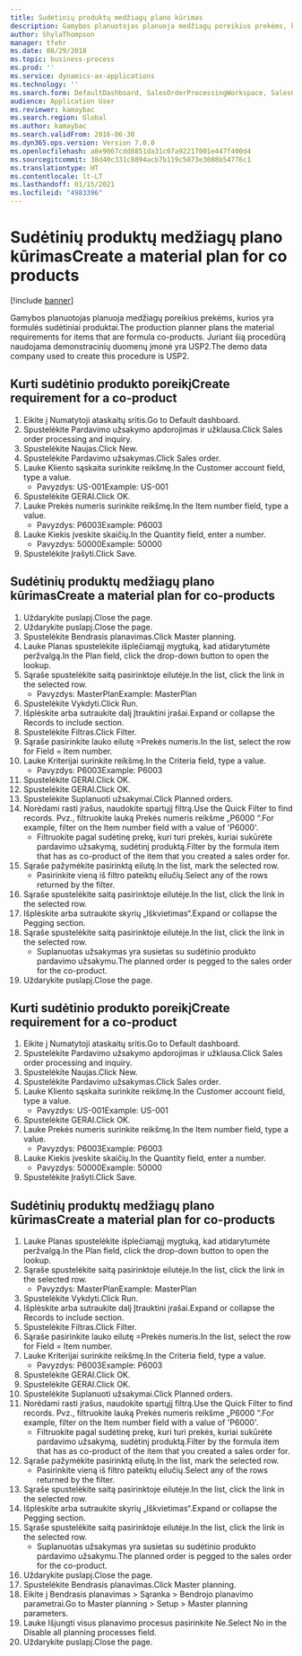 ```yaml
---
title: Sudėtinių produktų medžiagų plano kūrimas
description: Gamybos planuotojas planuoja medžiagų poreikius prekėms, kurios yra formulės sudėtiniai produktai.
author: ShylaThompson
manager: tfehr
ms.date: 08/29/2018
ms.topic: business-process
ms.prod: ''
ms.service: dynamics-ax-applications
ms.technology: ''
ms.search.form: DefaultDashboard, SalesOrderProcessingWorkspace, SalesCreateOrder, SalesTable, ReqCreatePlanWorkspace, ReqTransPlanCard, SysQueryForm, ReqTransPo
audience: Application User
ms.reviewer: kamaybac
ms.search.region: Global
ms.author: kamaybac
ms.search.validFrom: 2016-06-30
ms.dyn365.ops.version: Version 7.0.0
ms.openlocfilehash: a8e9067cdd8851da31c07a92217001e447f400d4
ms.sourcegitcommit: 38d40c331c8894acb7b119c5073e3088b54776c1
ms.translationtype: HT
ms.contentlocale: lt-LT
ms.lasthandoff: 01/15/2021
ms.locfileid: "4983396"
---
```

# <a name="create-a-material-plan-for-co-products"></a><span data-ttu-id="9d044-103">Sudėtinių produktų medžiagų plano kūrimas</span><span class="sxs-lookup"><span data-stu-id="9d044-103">Create a material plan for co products</span></span>

[!include [banner](../../includes/banner.md)]

<span data-ttu-id="9d044-104">Gamybos planuotojas planuoja medžiagų poreikius prekėms, kurios yra formulės sudėtiniai produktai.</span><span class="sxs-lookup"><span data-stu-id="9d044-104">The production planner plans the material requirements for items that are formula co-products.</span></span> <span data-ttu-id="9d044-105">Juriant šią procedūrą naudojama demonstracinių duomenų įmonė yra USP2.</span><span class="sxs-lookup"><span data-stu-id="9d044-105">The demo data company used to create this procedure is USP2.</span></span>


## <a name="create-requirement-for-a-co-product"></a><span data-ttu-id="9d044-106">Kurti sudėtinio produkto poreikį</span><span class="sxs-lookup"><span data-stu-id="9d044-106">Create requirement for a co-product</span></span>
1. <span data-ttu-id="9d044-107">Eikite į Numatytoji ataskaitų sritis.</span><span class="sxs-lookup"><span data-stu-id="9d044-107">Go to Default dashboard.</span></span>
2. <span data-ttu-id="9d044-108">Spustelėkite Pardavimo užsakymo apdorojimas ir užklausa.</span><span class="sxs-lookup"><span data-stu-id="9d044-108">Click Sales order processing and inquiry.</span></span>
3. <span data-ttu-id="9d044-109">Spustelėkite Naujas.</span><span class="sxs-lookup"><span data-stu-id="9d044-109">Click New.</span></span>
4. <span data-ttu-id="9d044-110">Spustelėkite Pardavimo užsakymas.</span><span class="sxs-lookup"><span data-stu-id="9d044-110">Click Sales order.</span></span>
5. <span data-ttu-id="9d044-111">Lauke Kliento sąskaita surinkite reikšmę.</span><span class="sxs-lookup"><span data-stu-id="9d044-111">In the Customer account field, type a value.</span></span>
    * <span data-ttu-id="9d044-112">Pavyzdys: US-001</span><span class="sxs-lookup"><span data-stu-id="9d044-112">Example: US-001</span></span>  
6. <span data-ttu-id="9d044-113">Spustelėkite GERAI.</span><span class="sxs-lookup"><span data-stu-id="9d044-113">Click OK.</span></span>
7. <span data-ttu-id="9d044-114">Lauke Prekės numeris surinkite reikšmę.</span><span class="sxs-lookup"><span data-stu-id="9d044-114">In the Item number field, type a value.</span></span>
    * <span data-ttu-id="9d044-115">Pavyzdys: P6003</span><span class="sxs-lookup"><span data-stu-id="9d044-115">Example: P6003</span></span>  
8. <span data-ttu-id="9d044-116">Lauke Kiekis įveskite skaičių.</span><span class="sxs-lookup"><span data-stu-id="9d044-116">In the Quantity field, enter a number.</span></span>
    * <span data-ttu-id="9d044-117">Pavyzdys: 50000</span><span class="sxs-lookup"><span data-stu-id="9d044-117">Example: 50000</span></span>  
9. <span data-ttu-id="9d044-118">Spustelėkite Įrašyti.</span><span class="sxs-lookup"><span data-stu-id="9d044-118">Click Save.</span></span>

## <a name="create-a-material-plan-for-co-products"></a><span data-ttu-id="9d044-119">Sudėtinių produktų medžiagų plano kūrimas</span><span class="sxs-lookup"><span data-stu-id="9d044-119">Create a material plan for co-products</span></span>
1. <span data-ttu-id="9d044-120">Uždarykite puslapį.</span><span class="sxs-lookup"><span data-stu-id="9d044-120">Close the page.</span></span>
2. <span data-ttu-id="9d044-121">Uždarykite puslapį.</span><span class="sxs-lookup"><span data-stu-id="9d044-121">Close the page.</span></span>
3. <span data-ttu-id="9d044-122">Spustelėkite Bendrasis planavimas.</span><span class="sxs-lookup"><span data-stu-id="9d044-122">Click Master planning.</span></span>
4. <span data-ttu-id="9d044-123">Lauke Planas spustelėkite išplečiamąjį mygtuką, kad atidarytumėte peržvalgą.</span><span class="sxs-lookup"><span data-stu-id="9d044-123">In the Plan field, click the drop-down button to open the lookup.</span></span>
5. <span data-ttu-id="9d044-124">Sąraše spustelėkite saitą pasirinktoje eilutėje.</span><span class="sxs-lookup"><span data-stu-id="9d044-124">In the list, click the link in the selected row.</span></span>
    * <span data-ttu-id="9d044-125">Pavyzdys: MasterPlan</span><span class="sxs-lookup"><span data-stu-id="9d044-125">Example: MasterPlan</span></span>  
6. <span data-ttu-id="9d044-126">Spustelėkite Vykdyti.</span><span class="sxs-lookup"><span data-stu-id="9d044-126">Click Run.</span></span>
7. <span data-ttu-id="9d044-127">Išplėskite arba sutraukite dalį Įtrauktini įrašai.</span><span class="sxs-lookup"><span data-stu-id="9d044-127">Expand or collapse the Records to include section.</span></span>
8. <span data-ttu-id="9d044-128">Spustelėkite Filtras.</span><span class="sxs-lookup"><span data-stu-id="9d044-128">Click Filter.</span></span>
9. <span data-ttu-id="9d044-129">Sąraše pasirinkite lauko eilutę =Prekės numeris.</span><span class="sxs-lookup"><span data-stu-id="9d044-129">In the list, select the row for Field = Item number.</span></span>
10. <span data-ttu-id="9d044-130">Lauke Kriterijai surinkite reikšmę.</span><span class="sxs-lookup"><span data-stu-id="9d044-130">In the Criteria field, type a value.</span></span>
    * <span data-ttu-id="9d044-131">Pavyzdys: P6003</span><span class="sxs-lookup"><span data-stu-id="9d044-131">Example: P6003</span></span>  
11. <span data-ttu-id="9d044-132">Spustelėkite GERAI.</span><span class="sxs-lookup"><span data-stu-id="9d044-132">Click OK.</span></span>
12. <span data-ttu-id="9d044-133">Spustelėkite GERAI.</span><span class="sxs-lookup"><span data-stu-id="9d044-133">Click OK.</span></span>
13. <span data-ttu-id="9d044-134">Spustelėkite Suplanuoti užsakymai.</span><span class="sxs-lookup"><span data-stu-id="9d044-134">Click Planned orders.</span></span>
14. <span data-ttu-id="9d044-135">Norėdami rasti įrašus, naudokite spartųjį filtrą.</span><span class="sxs-lookup"><span data-stu-id="9d044-135">Use the Quick Filter to find records.</span></span> <span data-ttu-id="9d044-136">Pvz., filtruokite lauką Prekės numeris reikšme „P6000 “.</span><span class="sxs-lookup"><span data-stu-id="9d044-136">For example, filter on the Item number field with a value of 'P6000'.</span></span>
    * <span data-ttu-id="9d044-137">Filtruokite pagal sudėtinę prekę, kuri turi prekės, kuriai sukūrėte pardavimo užsakymą, sudėtinį produktą.</span><span class="sxs-lookup"><span data-stu-id="9d044-137">Filter by the formula item that has as co-product of the item that you created a sales order for.</span></span>  
15. <span data-ttu-id="9d044-138">Sąraše pažymėkite pasirinktą eilutę.</span><span class="sxs-lookup"><span data-stu-id="9d044-138">In the list, mark the selected row.</span></span>
    * <span data-ttu-id="9d044-139">Pasirinkite vieną iš filtro pateiktų eilučių.</span><span class="sxs-lookup"><span data-stu-id="9d044-139">Select any of the rows returned by the filter.</span></span>  
16. <span data-ttu-id="9d044-140">Sąraše spustelėkite saitą pasirinktoje eilutėje.</span><span class="sxs-lookup"><span data-stu-id="9d044-140">In the list, click the link in the selected row.</span></span>
17. <span data-ttu-id="9d044-141">Išplėskite arba sutraukite skyrių „Iškvietimas“.</span><span class="sxs-lookup"><span data-stu-id="9d044-141">Expand or collapse the Pegging section.</span></span>
18. <span data-ttu-id="9d044-142">Sąraše spustelėkite saitą pasirinktoje eilutėje.</span><span class="sxs-lookup"><span data-stu-id="9d044-142">In the list, click the link in the selected row.</span></span>
    * <span data-ttu-id="9d044-143">Suplanuotas užsakymas yra susietas su sudėtinio produkto pardavimo užsakymu.</span><span class="sxs-lookup"><span data-stu-id="9d044-143">The planned order is pegged to the sales order for the co-product.</span></span>  
19. <span data-ttu-id="9d044-144">Uždarykite puslapį.</span><span class="sxs-lookup"><span data-stu-id="9d044-144">Close the page.</span></span>

## <a name="create-requirement-for-a-co-product"></a><span data-ttu-id="9d044-145">Kurti sudėtinio produkto poreikį</span><span class="sxs-lookup"><span data-stu-id="9d044-145">Create requirement for a co-product</span></span>
1. <span data-ttu-id="9d044-146">Eikite į Numatytoji ataskaitų sritis.</span><span class="sxs-lookup"><span data-stu-id="9d044-146">Go to Default dashboard.</span></span>
2. <span data-ttu-id="9d044-147">Spustelėkite Pardavimo užsakymo apdorojimas ir užklausa.</span><span class="sxs-lookup"><span data-stu-id="9d044-147">Click Sales order processing and inquiry.</span></span>
3. <span data-ttu-id="9d044-148">Spustelėkite Naujas.</span><span class="sxs-lookup"><span data-stu-id="9d044-148">Click New.</span></span>
4. <span data-ttu-id="9d044-149">Spustelėkite Pardavimo užsakymas.</span><span class="sxs-lookup"><span data-stu-id="9d044-149">Click Sales order.</span></span>
5. <span data-ttu-id="9d044-150">Lauke Kliento sąskaita surinkite reikšmę.</span><span class="sxs-lookup"><span data-stu-id="9d044-150">In the Customer account field, type a value.</span></span>
    * <span data-ttu-id="9d044-151">Pavyzdys: US-001</span><span class="sxs-lookup"><span data-stu-id="9d044-151">Example: US-001</span></span>  
6. <span data-ttu-id="9d044-152">Spustelėkite GERAI.</span><span class="sxs-lookup"><span data-stu-id="9d044-152">Click OK.</span></span>
7. <span data-ttu-id="9d044-153">Lauke Prekės numeris surinkite reikšmę.</span><span class="sxs-lookup"><span data-stu-id="9d044-153">In the Item number field, type a value.</span></span>
    * <span data-ttu-id="9d044-154">Pavyzdys: P6003</span><span class="sxs-lookup"><span data-stu-id="9d044-154">Example: P6003</span></span>  
8. <span data-ttu-id="9d044-155">Lauke Kiekis įveskite skaičių.</span><span class="sxs-lookup"><span data-stu-id="9d044-155">In the Quantity field, enter a number.</span></span>
    * <span data-ttu-id="9d044-156">Pavyzdys: 50000</span><span class="sxs-lookup"><span data-stu-id="9d044-156">Example: 50000</span></span>  
9. <span data-ttu-id="9d044-157">Spustelėkite Įrašyti.</span><span class="sxs-lookup"><span data-stu-id="9d044-157">Click Save.</span></span>

## <a name="create-a-material-plan-for-co-products"></a><span data-ttu-id="9d044-158">Sudėtinių produktų medžiagų plano kūrimas</span><span class="sxs-lookup"><span data-stu-id="9d044-158">Create a material plan for co-products</span></span>
1. <span data-ttu-id="9d044-159">Lauke Planas spustelėkite išplečiamąjį mygtuką, kad atidarytumėte peržvalgą.</span><span class="sxs-lookup"><span data-stu-id="9d044-159">In the Plan field, click the drop-down button to open the lookup.</span></span>
2. <span data-ttu-id="9d044-160">Sąraše spustelėkite saitą pasirinktoje eilutėje.</span><span class="sxs-lookup"><span data-stu-id="9d044-160">In the list, click the link in the selected row.</span></span>
    * <span data-ttu-id="9d044-161">Pavyzdys: MasterPlan</span><span class="sxs-lookup"><span data-stu-id="9d044-161">Example: MasterPlan</span></span>  
3. <span data-ttu-id="9d044-162">Spustelėkite Vykdyti.</span><span class="sxs-lookup"><span data-stu-id="9d044-162">Click Run.</span></span>
4. <span data-ttu-id="9d044-163">Išplėskite arba sutraukite dalį Įtrauktini įrašai.</span><span class="sxs-lookup"><span data-stu-id="9d044-163">Expand or collapse the Records to include section.</span></span>
5. <span data-ttu-id="9d044-164">Spustelėkite Filtras.</span><span class="sxs-lookup"><span data-stu-id="9d044-164">Click Filter.</span></span>
6. <span data-ttu-id="9d044-165">Sąraše pasirinkite lauko eilutę =Prekės numeris.</span><span class="sxs-lookup"><span data-stu-id="9d044-165">In the list, select the row for Field = Item number.</span></span>
7. <span data-ttu-id="9d044-166">Lauke Kriterijai surinkite reikšmę.</span><span class="sxs-lookup"><span data-stu-id="9d044-166">In the Criteria field, type a value.</span></span>
    * <span data-ttu-id="9d044-167">Pavyzdys: P6003</span><span class="sxs-lookup"><span data-stu-id="9d044-167">Example: P6003</span></span>  
8. <span data-ttu-id="9d044-168">Spustelėkite GERAI.</span><span class="sxs-lookup"><span data-stu-id="9d044-168">Click OK.</span></span>
9. <span data-ttu-id="9d044-169">Spustelėkite GERAI.</span><span class="sxs-lookup"><span data-stu-id="9d044-169">Click OK.</span></span>
10. <span data-ttu-id="9d044-170">Spustelėkite Suplanuoti užsakymai.</span><span class="sxs-lookup"><span data-stu-id="9d044-170">Click Planned orders.</span></span>
11. <span data-ttu-id="9d044-171">Norėdami rasti įrašus, naudokite spartųjį filtrą.</span><span class="sxs-lookup"><span data-stu-id="9d044-171">Use the Quick Filter to find records.</span></span> <span data-ttu-id="9d044-172">Pvz., filtruokite lauką Prekės numeris reikšme „P6000 “.</span><span class="sxs-lookup"><span data-stu-id="9d044-172">For example, filter on the Item number field with a value of 'P6000'.</span></span>
    * <span data-ttu-id="9d044-173">Filtruokite pagal sudėtinę prekę, kuri turi prekės, kuriai sukūrėte pardavimo užsakymą, sudėtinį produktą.</span><span class="sxs-lookup"><span data-stu-id="9d044-173">Filter by the formula item that has as co-product of the item that you created a sales order for.</span></span>  
12. <span data-ttu-id="9d044-174">Sąraše pažymėkite pasirinktą eilutę.</span><span class="sxs-lookup"><span data-stu-id="9d044-174">In the list, mark the selected row.</span></span>
    * <span data-ttu-id="9d044-175">Pasirinkite vieną iš filtro pateiktų eilučių.</span><span class="sxs-lookup"><span data-stu-id="9d044-175">Select any of the rows returned by the filter.</span></span>  
13. <span data-ttu-id="9d044-176">Sąraše spustelėkite saitą pasirinktoje eilutėje.</span><span class="sxs-lookup"><span data-stu-id="9d044-176">In the list, click the link in the selected row.</span></span>
14. <span data-ttu-id="9d044-177">Išplėskite arba sutraukite skyrių „Iškvietimas“.</span><span class="sxs-lookup"><span data-stu-id="9d044-177">Expand or collapse the Pegging section.</span></span>
15. <span data-ttu-id="9d044-178">Sąraše spustelėkite saitą pasirinktoje eilutėje.</span><span class="sxs-lookup"><span data-stu-id="9d044-178">In the list, click the link in the selected row.</span></span>
    * <span data-ttu-id="9d044-179">Suplanuotas užsakymas yra susietas su sudėtinio produkto pardavimo užsakymu.</span><span class="sxs-lookup"><span data-stu-id="9d044-179">The planned order is pegged to the sales order for the co-product.</span></span>  
16. <span data-ttu-id="9d044-180">Uždarykite puslapį.</span><span class="sxs-lookup"><span data-stu-id="9d044-180">Close the page.</span></span>
17. <span data-ttu-id="9d044-181">Spustelėkite Bendrasis planavimas.</span><span class="sxs-lookup"><span data-stu-id="9d044-181">Click Master planning.</span></span>
18. <span data-ttu-id="9d044-182">Eikite į Bendrasis planavimas > Sąranka > Bendrojo planavimo parametrai.</span><span class="sxs-lookup"><span data-stu-id="9d044-182">Go to Master planning > Setup > Master planning parameters.</span></span>
19. <span data-ttu-id="9d044-183">Lauke Išjungti visus planavimo procesus pasirinkite Ne.</span><span class="sxs-lookup"><span data-stu-id="9d044-183">Select No in the Disable all planning processes field.</span></span>
20. <span data-ttu-id="9d044-184">Uždarykite puslapį.</span><span class="sxs-lookup"><span data-stu-id="9d044-184">Close the page.</span></span>

